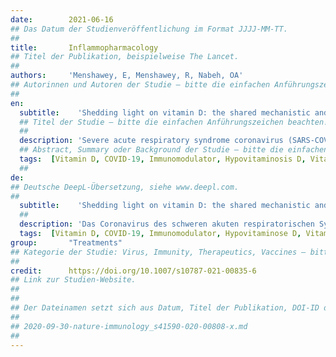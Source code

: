 ```yaml
---
date:        2021-06-16
## Das Datum der Studienveröffentlichung im Format JJJJ-MM-TT.
##
title:       Inflammopharmacology
## Titel der Publikation, beispielweise The Lancet.
##
authors:     'Menshawey, E, Menshawey, R, Nabeh, OA'
## Autorinnen und Autoren der Studie – bitte die einfachen Anführungszeichen beachten!
##
en:
  subtitle:    'Shedding light on vitamin D: the shared mechanistic and pathophysiological role between hypovitaminosis D and COVID-19 risk factors and complications'
  ## Titel der Studie – bitte die einfachen Anführungszeichen beachten!
  ##
  description: 'Severe acute respiratory syndrome coronavirus (SARS-COV-2) is the culprit of the Coronavirus Disease (COVID-19), which has infected approximately 173 million people and killed more than 3.73 million. At risk groups including diabetic and obese patients are more vulnerable to COVID-19-related complications and poor outcomes. Substantial evidence points to hypovitaminosis D as a risk factor for severe disease, the need for ICU, and mortality. 1,25(OH)D, a key regulator of calcium homeostasis, is believed to have various immune-regulatory roles including; promoting anti-inflammatory cytokines, down regulating pro-inflammatory cytokines, dampening entry and replication of SARS-COV-2, and the production of antimicrobial peptides. In addition, there are strong connections which suggest that dysregulated 1,25(OH)D levels play a mechanistic and pathophysiologic role in several disease processes that are shared with COVID-19 including: diabetes, obesity, acute respiratory distress syndrome (ARDS), cytokine storm, and even hypercoagulable states. With evidence continuing to grow for the case that low vitamin D status is a risk factor for COVID-19 disease and poor outcomes, there is a need now to address the public health efforts set in place to minimize infection, such as lock down orders, which may have inadvertently increased hypovitaminosis D in the general population and those already at risk (elderly, obese, and disabled). Moreover, there is a need to address the implications of this evidence and how we may apply the use of cheaply available supplementation, which has yet to overcome the near global concern of hypovitaminosis D. In our review, we exhaustively scope these shared pathophysiologic connections between COVID-19 and hypovitaminosis D.'
  ## Abstract, Summary oder Background der Studie – bitte die einfachen Anführungszeichen beachten!
  tags:  [Vitamin D, COVID-19, Immunomodulator, Hypovitaminosis D, Vitamin D receptor]
  ##
de: 
## Deutsche DeepL-Übersetzung, siehe www.deepl.com.
##
  subtitle:    'Shedding light on vitamin D: the shared mechanistic and pathophysiological role between hypovitaminosis D and COVID-19 risk factors and complications'
  ##
  description: 'Das Coronavirus des schweren akuten respiratorischen Syndroms (SARS-COV-2) ist der Verursacher der Coronavirus-Krankheit (COVID-19), die etwa 173 Millionen Menschen infiziert und mehr als 3,73 Millionen Menschen getötet hat. Risikogruppen, darunter Diabetiker und fettleibige Patienten, sind anfälliger für COVID-19-bedingte Komplikationen und schlechte Behandlungsergebnisse. Vieles deutet darauf hin, dass Hypovitaminose D ein Risikofaktor für schwere Erkrankungen, die Notwendigkeit einer Intensivstation und die Sterblichkeit ist. Es wird angenommen, dass 1,25(OH)D, ein wichtiger Regulator der Kalziumhomöostase, verschiedene immunregulatorische Funktionen hat, darunter die Förderung entzündungshemmender Zytokine, die Herunterregulierung entzündungsfördernder Zytokine, die Dämpfung des Eindringens und der Replikation von SARS-COV-2 und die Produktion antimikrobieller Peptide. Darüber hinaus gibt es starke Zusammenhänge, die darauf hindeuten, dass gestörte 1,25(OH)D-Spiegel eine mechanistische und pathophysiologische Rolle bei mehreren Krankheitsprozessen spielen, die mit COVID-19 gemeinsam sind, darunter Diabetes, Fettleibigkeit, akutes Atemnotsyndrom (ARDS), Zytokinsturm und sogar hyperkoagulable Zustände. Da sich die Beweise dafür mehren, dass ein niedriger Vitamin-D-Status ein Risikofaktor für COVID-19-Erkrankungen und schlechte Ergebnisse ist, müssen jetzt die Maßnahmen des öffentlichen Gesundheitswesens zur Minimierung von Infektionen, wie z. B. Abriegelungsmaßnahmen, angegangen werden, die möglicherweise unbeabsichtigt die Hypovitaminose D in der Allgemeinbevölkerung und bei bereits gefährdeten Personen (ältere, fettleibige und behinderte Menschen) erhöht haben. Darüber hinaus ist es notwendig, sich mit den Auswirkungen dieser Erkenntnisse zu befassen und mit der Frage, wie wir die Verwendung von billig erhältlichen Nahrungsergänzungsmitteln anwenden können, die das nahezu globale Problem der Hypovitaminose D noch nicht überwunden haben. In unserer Übersichtsarbeit gehen wir ausführlich auf diese gemeinsamen pathophysiologischen Zusammenhänge zwischen COVID-19 und Hypovitaminose D ein.'
  tags:  [Vitamin D, COVID-19, Immunomodulator, Hypovitaminose D, Vitamin D-Rezeptor]
group:       "Treatments"
## Kategorie der Studie: Virus, Immunity, Therapeutics, Vaccines – bitte die Anführungszeichen beachten!
##
credit:      https://doi.org/10.1007/s10787-021-00835-6
## Link zur Studien-Website.
##
##
## Der Dateinamen setzt sich aus Datum, Titel der Publikation, DOI-ID der Studie (nach dem letzten Slash) und der Dateiendung zusammen. Bitte den Unterstrich vor der DOI-ID beachten!
##
## 2020-09-30-nature-immunology_s41590-020-00808-x.md
##
---
```

<object data="{{ page.link }}" style='height:calc(100vh - 400px); width: 100%' type='application/pdf'></object>
